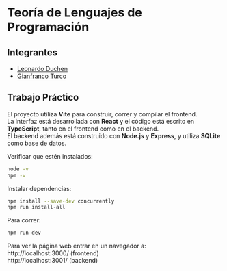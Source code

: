 # Teoría de Lenguajes de Programación

## Integrantes

- [Leonardo Duchen](https://github.com/LeoDuchen)
- [Gianfranco Turco](https://github.com/GianfrancoTurco)

## Trabajo Práctico

El proyecto utiliza **Vite** para construir, correr y compilar el frontend.  
La interfaz está desarrollada con **React** y el código está escrito en **TypeScript**, tanto en el frontend como en el backend.  
El backend además está construido con **Node.js** y **Express**, y utiliza **SQLite** como base de datos.

Verificar que estén instalados:

```bash
node -v
npm -v
```

Instalar dependencias:

```bash
npm install --save-dev concurrently
npm run install-all
```

Para correr:

```bash
npm run dev
```

Para ver la página web entrar en un navegador a:  
http://localhost:3000/ (frontend)  
http://localhost:3001/ (backend)